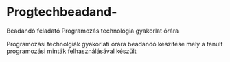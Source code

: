 # Progtechbeadand-
Beadandó feladató Programozás technológia gyakorlat órára

Programozási technolgiák gyakorlati órára beadandó készítése mely a tanult programozási minták felhasználásával készült
